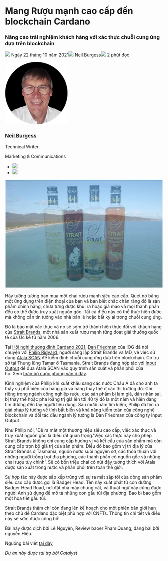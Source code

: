 # Mang Rượu mạnh cao cấp đến blockchain Cardano

### **Nâng cao trải nghiệm khách hàng với xác thực chuỗi cung ứng dựa trên blockchain**

![](img/2021-10-22-bringing-premium-spirits-to-the-cardano-blockchain.002.png) Ngày 22 tháng 10 năm 2021![](img/2021-10-22-bringing-premium-spirits-to-the-cardano-blockchain.002.png)[ Neil Burgess](tmp//en/blog/authors/neil-burgess/page-1/)![](img/2021-10-22-bringing-premium-spirits-to-the-cardano-blockchain.003.png) 2 phút đọc

![Neil Burgess](img/2021-10-22-bringing-premium-spirits-to-the-cardano-blockchain.004.png)[](tmp//en/blog/authors/neil-burgess/page-1/)

### [**Neil Burgess**](tmp//en/blog/authors/neil-burgess/page-1/)

Technical Writer

Marketing &amp; Communications

- ![](img/2021-10-22-bringing-premium-spirits-to-the-cardano-blockchain.005.png)[](mailto:neil.burgess@iohk.io "Email")
- ![](img/2021-10-22-bringing-premium-spirits-to-the-cardano-blockchain.006.png)[](https://www.linkedin.com/in/neilburgessa84482125 "LinkedIn")

![Mang Rượu mạnh cao cấp đến blockchain Cardano](img/2021-10-22-bringing-premium-spirits-to-the-cardano-blockchain.007.jpeg)

Hãy tưởng tượng bạn mua một chai rượu mạnh siêu cao cấp. Quét nó bằng một ứng dụng trên điện thoại của bạn và bạn biết chắc chắn rằng đó là sản phẩm chính hãng, chưa từng được khui ra hoặc giả mạo và mọi thành phần đều có thể được truy xuất nguồn gốc. Tất cả điều này có thể thực hiện được mà không cần tin tưởng vào nhà bán lẻ hoặc bất kỳ ai trong chuỗi cung ứng.

Đó là bảo mật xác thực và nó sẽ sớm trở thành hiện thực đối với khách hàng của [Strait Brands](https://www.foodandbeveragetasmania.com/partner/strait-brands/), một nhà sản xuất rượu mạnh từng đoạt giải thưởng quốc tế của Úc kể từ năm 2006.

Tại [Hội nghị thượng đỉnh Cardano 2021](https://summit.cardano.org/), [Dan Friedman](https://iohk.io/en/team/daniel-friedman) của IOG đã nói chuyện với [Philip Ridyard](https://iohk.io/en/enterprise/#product-authentication), người sáng lập Strait Brands và MD, về việc sử dụng [Atala SCAN](https://iog.io/) để kiểm định chuỗi cung ứng dựa trên blockchain. Có trụ sở tại Thung lũng Tamar ở Tasmania, Strait Brands đang hợp tác với [Input Output](https://summit.cardano.org/sessions/no-longer-a-luxury-blockchain-backed-product-authentication) để đưa Atala SCAN vào quy trình sản xuất và phân phối của họ. Xem [toàn bộ cuộc phỏng vấn ở đây](https://summit.cardano.org/sessions/no-longer-a-luxury-blockchain-backed-product-authentication).

Kinh nghiệm của Philip khi xuất khẩu sang các nước Châu Á đã cho anh ta thấy sự phổ biến của hàng giả và hàng thay thế ở các thị trường đó. Chỉ riêng trong ngành công nghiệp rượu, các sản phẩm bị làm giả, dán nhãn sai, bị thay thế hoặc pha loãng trị giá lên tới 40 tỷ đô la một năm và hiện đang tìm đường đến tay người tiêu dùng. Sau mười năm tìm kiếm, Philip đã tìm ra giải pháp lý tưởng về tính bất biến và khả năng kiểm toán của công nghệ blockchain và đối tác đầu ngành lý tưởng là Dan Friedman của công ty Input Output .

Như Philip nói, 'Để ra mắt một thương hiệu siêu cao cấp, việc xác thực và truy xuất nguồn gốc là điều rất quan trọng.'Việc xác thực này cho phép Strait Brands không chỉ cung cấp hương vị và kết cấu của sản phẩm mà còn cung cấp trọn bộ giá trị của sản phẩm. Điều đó bao gồm vị trí địa lý của Strait Brands ở Tasmania, nguồn nước suối nguyên sơ, các thỏa thuận với những người trồng trọt địa phương, các thành phần có nguồn gốc và những chai rượu tùy chỉnh'. Sẽ có bốn triệu chai có nút đậy tương thích với Atala được sản xuất trong nước và phân phối trên toàn thế giới.

Sự hợp tác này được sắp xếp trùng với sự ra mắt sắp tới của dòng sản phẩm siêu cao cấp được gọi là Badger Head. Tên này xuất phát từ con đường Badger Head Road, nơi đặt nhà máy chưng cất, và thuật ngữ này cũng được người Anh sử dụng để mô tả những con gấu túi địa phương. Bao bì bao gồm một họa tiết gấu túi.

Strait Brands thậm chí còn đang lên kế hoạch cho một phiên bản giới hạn theo chủ đề Cardano đặc biệt phù hợp với CNFTs. Thông tin chi tiết về điều này sẽ sớm được công bố!

Bài này được dịch bởi Lê Nguyên, Review baoer Phạm Quang, đăng bài bởi nguyễn Hiệu.


Nguồng bài viết [tại đây](https://iohk.io/en/blog/posts/2021/10/22/bringing-premium-spirits-to-the-cardano-blockchain)

*Dự án này được tài trợ bởi Catalyst*
